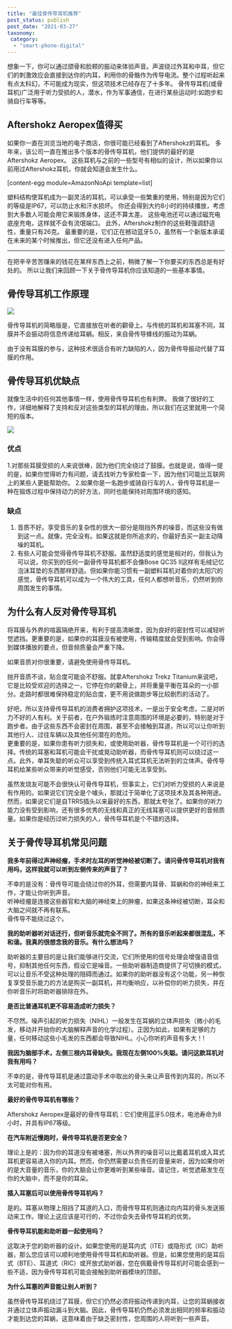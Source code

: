 ```yaml
---
title: "最佳骨传导耳机推荐"
post_status: publish
post_date: "2021-03-27"
taxonomy:
 category: 
  - "smart-phone-digital"
---
```


想象一下，你可以通过颌骨和脸颊的振动来体验声音。声波绕过外耳和中耳，但它们的刺激效应会直接到达你的内耳，利用你的骨骼作为传导电流。整个过程听起来有点太科幻，不可能成为现实，但这项技术已经存在了十多年。 骨传导耳机(或骨耳机)广泛用于听力受损的人，潜水，作为军事通信，在进行某些运动时:如跑步和骑自行车等等。

## Aftershokz Aeropex值得买

如果你一直在浏览当地的电子商店，你很可能已经看到了Aftershokz的耳机。 多年来，该公司一直在推出多个版本的骨传导耳机，他们提供的最好的是Aftershokz Aeropex。 这些耳机与之前的一些型号有相似的设计，所以如果你以前用过Aftershokz耳机，你就会知道会发生什么。

[content-egg module=AmazonNoApi template=list]

塑料结构使耳机成为一副灵活的耳机，可以承受一些繁重的使用，特别是因为它们的等级是IP67，可以防止水和汗水损坏。 你还会得到大约8小时的持续播放，考虑到大多数人可能会用它来锻炼身体，这还不算太差。 这些电池还可以通过磁充电底座充电，这样就不会有流氓端口。 此外，Aftershokz制作的这些鞋强调舒适性，重量只有26克。 最重要的是，它们正在撼动蓝牙5.0，虽然有一个新版本承诺在未来的某个时候推出，但它还没有进入任何产品。

* * *

在把辛辛苦苦赚来的钱花在某样东西上之前，稍微了解一下你要买的东西总是有好处的。 所以让我们来回顾一下关于骨传导耳机你应该知道的一些基本事情。

## 骨传导耳机工作原理

![](https://cdn.fendou.la/ossdata/wp-content/uploads/2019/06/Ear-anatomy-graphic.jpg)

骨传导耳机的简略版是，它直接放在听者的颧骨上。与传统的耳机和耳塞不同，耳膜并不会振动将信息传递给耳蜗。相反，来自骨传导蜂线的振动为耳蜗。

由于没有耳膜的参与，这种技术很适合有听力缺陷的人，因为骨传导振动代替了耳膜的作用。

## 骨传导耳机优缺点

就像生活中的任何其他事情一样，使用骨传导耳机也有利弊。 我做了很好的工作，详细地解释了支持和反对这些类型的耳机的理由，所以我们在这里就用一个简短的版本。

![](https://cdn.fendou.la/ossdata/wp-content/uploads/2021/03/sennheiser.png)

### 优点

1.对那些耳膜受损的人来说很棒，因为他们完全绕过了鼓膜。也就是说，值得一提的是，如果你觉得听力有问题，请去找听力专家检查一下，因为他们可能比互联网上的某些人更能帮助你。 2.如果你是一名跑步或骑自行车的人，骨传导耳机是一种在锻炼过程中保持动力的好方法，同时也能保持对周围环境的感知。

### 缺点

1. 音质不好。享受音乐的复杂性的很大一部分是阻挡外界的噪音，而这些没有做到这一点。就像，完全没有。如果这就是你所追求的，你最好去买一副主动降噪的耳机。
2. 有些人可能会觉得骨传导耳机不舒服。虽然舒适度的感觉是相对的，但我认为可以说，你买到的任何一副骨传导耳机都不会像Bose QC35 II这样有毛绒记忆泡沫耳垫的东西那样舒适。但如果你能习惯有一副塑料耳机对着你的太阳穴的感觉，骨传导耳机可以成为一个伟大的工具，任何人都想听音乐，仍然听到你周围发生的事情。

## 为什么有人反对骨传导耳机

将耳膜与外界的喧嚣隔绝开来，有利于提高清晰度，因为良好的密封性可以减轻听觉遮挡。更重要的是，如果你的耳膜没有被使用，传输精度就会受到影响。你会得到媒体播放的要点，但音频质量会严重下降。

如果音质对你很重要，请避免使用骨传导耳机。

抛开音质不谈，贴合度可能会不舒服。就拿Aftershokz Trekz Titanium来说吧，它是比较受欢迎的选择之一，它停在你的颧骨上，并将重量平衡在耳朵的一小部分。走路时都很难保持稳定的贴合度，更不用说做跑步等比较剧烈的活动了。

好吧，所以支持骨传导耳机的消费者拥护这项技术，一是出于安全考虑，二是对听力不好的人有利。关于前者，在户外锻炼时注意周围的环境是必要的，特别是对于跑步者。由于这些东西不会密封在周围，甚至不会接触到耳道，所以可以让你听到其他行人、过往车辆以及其他任何潜在的危险。  
更重要的是，如果你患有听力损失和，或使用助听器，骨传导耳机是一个可行的选择。传统的耳塞和耳机可能会干扰或晃动助听器，而骨传导耳机则可以绕过这一点。此外，单耳失聪的听众可以享受到传统入耳式耳机无法听到的立体声。骨传导耳机给某些听众带来的听觉感受，否则他们可能无法享受到。

虽然发烧友可能不会很快认可骨传导耳机，但事实上，它们对听力受损的人来说是有作用的。如果说它们完全是个噱头，那就过于简单化了这项技术及其各种用途。然而，如果说它们是自TRRS插头以来最好的东西，那就太夸张了。如果你的听力能力没有受到影响，还有很多优秀的无线和真正的无线耳塞可以提供更好的音频质量。如果你是经历过听力损失的人，骨传导耳机是个不错的选择。

## 关于骨传导耳机常见问题

**我多年前得过声神经瘤，手术时左耳的听觉神经被切断了。请问骨传导耳机对我有用吗，这样我就可以听到左侧传来的声音了？**

不幸的是没有：骨传导可能会绕过你的外耳，但需要内耳骨、耳蜗和你的神经来工作，才能让你听到声音。  
听神经瘤是连接这些器官和大脑的神经束上的肿瘤，如果这条神经被切断，耳朵和大脑之间就不再有联系。  
骨传导不能绕过这个。

**我的助听器听对话还行，但听音乐就完全不同了。所有的音乐听起来都很混乱，不和谐。我真的很想念我的音乐。有什么想法吗？**

助听器的主要目的是让我们能够进行交流，它们所使用的信号处理会增强语音信号，抑制其他任何东西，假设它是噪音。一些助听器制造商提供了可切换的模式，可以让音乐不受这种处理的阻碍而通过。如果你的助听器没有这个功能，另一种恢复享受音乐能力的方法是购买一副耳机，并均衡响应，以补偿你的听力损失，并在你听音乐时将助听器排除在外。

**是否比普通耳机更不容易造成听力损失？**

不尽然。噪声引起的听力损失（NIHL）一般发生在耳蜗的立体声损失（微小的毛发，移动并开始你的大脑解释声音的化学过程）。正因为如此，如果有足够的力量，任何移动这些小毛发的东西都会导致NIHL。小心你听的声音有多大！!

**我因为脑部手术，左侧三根内耳骨缺失。我现在左侧100%失聪。请问这款耳机对我有用吗？**

不幸的是，骨传导耳机是通过震动手术中取出的骨头来让声音传到内耳的，所以不太可能对你有用。

**最好的骨传导耳机有哪些？**

Aftershokz Aeropex是最好的骨传导耳机：它们使用蓝牙5.0技术，电池寿命为8小时，并具有IP67等级。

**在汽车附近慢跑时，骨传导耳机是否更安全？**

理论上是的：因为你的耳道没有被堵塞，所以外界的噪音可以比戴着耳机或入耳式耳机更容易进入你的内耳。然而，你仍然需要以负责任的音量来听，因为如果你听的是大音量的音乐，你的大脑会让你更难听到某些噪音。请记住，听觉遮蔽发生在你的大脑中，而不是你的耳朵。

**插入耳塞后可以使用骨传导耳机吗？**

是的。耳塞从物理上阻挡了耳道的入口，而骨传导耳机则通过向内耳的骨头发送振动来工作。理论上这应该是可行的，不过你会失去骨传导耳机的优势。

**骨传导耳机能和助听器一起使用吗？**

这取决于您的助听器的设计。如果您使用的是耳内式（ITE）或隐形式（IIC）助听器，那么您应该可以顺利地使用骨传导耳机和助听器。但是，如果您使用的是耳后式（BTE）、耳道式（RIC）或开放式助听器，您在佩戴骨传导耳机时可能会感到一些不适，因为骨传导耳机可能会接触到助听器模块的顶部。

**为什么耳塞的声音能让别人听到？**

虽然骨传导耳机绕过了耳膜，但它们仍然必须将振动传递到内耳，让您的耳蜗接收并通过立体声振动漏斗到大脑。因此，骨传导耳机仍然必须发出相同的频率和振动才能到达您的耳蜗，这意味着由于缺乏密封性，您周围的人将听到一些声音。
